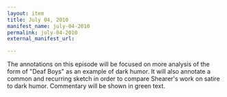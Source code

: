 ```yaml
---
layout: item
title: July 04, 2010
manifest_name: july-04-2010
permalink: july-04-2010
external_manifest_url: 

---
```

<!-- Add an essay or interpretive material below this line,
using HTML or markdown.  Do not modify this file above this line -->
The annotations on this episode will be focused on more analysis of the form of "Deaf Boys" as an example of dark humor. It will also annotate a common and recurring sketch in order to compare Shearer's work on satire to dark humor. Commentary will be shown in green text.
